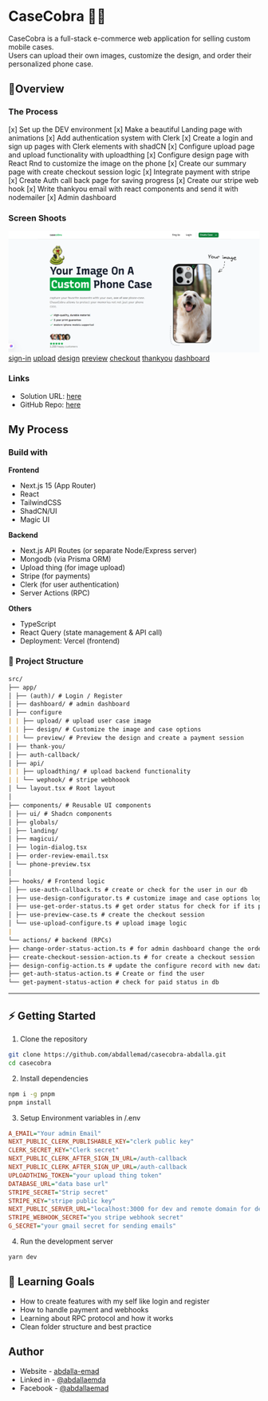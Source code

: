 # CaseCobra 📱🛒

CaseCobra is a full-stack e-commerce web application for selling custom mobile cases.  
Users can upload their own images, customize the design, and order their personalized phone case.

## 🚀Overview

### The Process

[x] Set up the DEV environment
[x] Make a beautiful Landing page with animations
[x] Add authentication system with Clerk
[x] Create a login and sign up pages with Clerk elements with shadCN
[x] Configure upload page and upload functionality with uploadthing
[x] Configure design page with React Rnd to customize the image on the phone
[x] Create our summary page with create checkout session logic
[x] Integrate payment with stripe
[x] Create Auth call back page for saving progress
[x] Create our stripe web hook
[x] Write thankyou email with react components and send it with nodemailer
[x] Admin dashboard

### Screen Shoots

![landing](./public/website-screen-shoots/hero.png)
[sign-in](./public//website-screen-shoots//sign-in.png)
[upload](./public//website-screen-shoots/upload-functionality.png)
[design](./public//website-screen-shoots//design-case.png)
[preview](./public/website-screen-shoots/phone-preview.png)
[checkout](./public//website-screen-shoots//checkout-session.png)
[thankyou](./public/website-screen-shoots/thank-you.png)
[dashboard](./public/website-screen-shoots/dashboard.png)

### Links

- Solution URL: [here](https://casecobra-abdalla.vercel.app)
- GitHub Repo: [here](https://github.com/abdallemad/casecobra-abdalla)

## My Process

### Build with

**Frontend**

- Next.js 15 (App Router)
- React
- TailwindCSS
- ShadCN/UI
- Magic UI

**Backend**

- Next.js API Routes (or separate Node/Express server)
- Mongodb (via Prisma ORM)
- Upload thing (for image upload)
- Stripe (for payments)
- Clerk (for user authentication)
- Server Actions (RPC)

**Others**

- TypeScript
- React Query (state management & API call)
- Deployment: Vercel (frontend)

### 📂 Project Structure

```md
src/
├── app/
│ ├── (auth)/ # Login / Register
│ ├── dashboard/ # admin dashboard
│ ├── configure
| | ├── upload/ # upload user case image
| | ├── design/ # Customize the image and case options
| | └── preview/ # Preview the design and create a payment session
│ ├── thank-you/
│ ├── auth-callback/
│ ├── api/
| | ├── uploadthing/ # upload backend functionality
| | └── wephook/ # stripe webhoook
│ └── layout.tsx # Root layout
│
├── components/ # Reusable UI components
│ ├── ui/ # Shadcn components
│ ├── globals/
│ ├── landing/
│ ├── magicui/
│ ├── login-dialog.tsx
│ ├── order-review-email.tsx
│ └── phone-preview.tsx
│
├── hooks/ # Frontend logic
│ ├── use-auth-callback.ts # create or check for the user in our db
│ ├── use-design-configurator.ts # customize image and case options logic
│ ├── use-get-order-status.ts # get order status for check for if its paid or not
│ ├── use-preview-case.ts # create the checkout session
│ └── use-upload-configure.ts # upload image logic
|
└── actions/ # backend (RPCs)
├── change-order-status-action.ts # for admin dashboard change the order status
├── create-checkout-session-action.ts # for create a checkout session
├── design-config-action.ts # update the configure record with new data
├── get-auth-status-action.ts # Create or find the user
└── get-payment-status-action # check for paid status in db
```

---

## ⚡ Getting Started

1. Clone the repository

```bash
git clone https://github.com/abdallemad/casecobra-abdalla.git
cd casecobra
```

2. Install dependencies

```bash
npm i -g pnpm
pnpm install
```

3. Setup Environment variables in /.env

```ini
A_EMAIL="Your admin Email"
NEXT_PUBLIC_CLERK_PUBLISHABLE_KEY="clerk public key"
CLERK_SECRET_KEY="Clerk secret"
NEXT_PUBLIC_CLERK_AFTER_SIGN_IN_URL=/auth-callback
NEXT_PUBLIC_CLERK_AFTER_SIGN_UP_URL=/auth-callback
UPLOADTHING_TOKEN="your upload thing token"
DATABASE_URL="data base url"
STRIPE_SECRET="Strip secret"
STRIPE_KEY="stripe public key"
NEXT_PUBLIC_SERVER_URL="localhost:3000 for dev and remote domain for deployment"
STRIPE_WEBHOOK_SECRET="you stripe webhook secret"
G_SECRET="your gmail secret for sending emails"
```

4. Run the development server

```bash
yarn dev
```

## 📖 Learning Goals

- How to create features with my self like login and register
- How to handle payment and webhooks
- Learning about RPC protocol and how it works
- Clean folder structure and best practice
## Author

- Website - [abdalla-emad](https://abdallahemad.vercel.app)
- Linked in - [@abdallaemda](https://www.linkedin.com/in/abdalla-emad-618b8b317/)
- Facebook - [@abdallaemad](https://www.facebook.com/profile.php?id=61572241092337)
